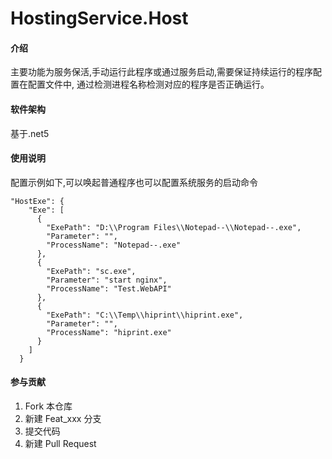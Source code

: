 # HostingService.Host

#### 介绍
主要功能为服务保活,手动运行此程序或通过服务启动,需要保证持续运行的程序配置在配置文件中,
通过检测进程名称检测对应的程序是否正确运行。

#### 软件架构
基于.net5

#### 使用说明
配置示例如下,可以唤起普通程序也可以配置系统服务的启动命令
```
"HostExe": {
    "Exe": [
      {
        "ExePath": "D:\\Program Files\\Notepad--\\Notepad--.exe",
        "Parameter": "",
        "ProcessName": "Notepad--.exe"
      },
      {
        "ExePath": "sc.exe",
        "Parameter": "start nginx",
        "ProcessName": "Test.WebAPI"
      },
      {
        "ExePath": "C:\\Temp\\hiprint\\hiprint.exe",
        "Parameter": "",
        "ProcessName": "hiprint.exe"
      }
    ]
  }
```


#### 参与贡献

1.  Fork 本仓库
2.  新建 Feat_xxx 分支
3.  提交代码
4.  新建 Pull Request
